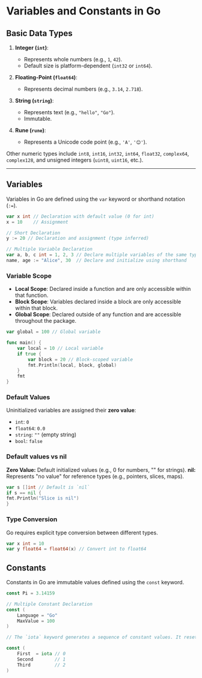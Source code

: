 # **Variables and Constants in Go**

## **Basic Data Types**

1. **Integer (`int`)**:

   - Represents whole numbers (e.g., `1`, `42`).
   - Default size is platform-dependent (`int32` or `int64`).

2. **Floating-Point (`float64`)**:

   - Represents decimal numbers (e.g., `3.14`, `2.718`).

3. **String (`string`)**:

   - Represents text (e.g., `"hello"`, `"Go"`).
   - Immutable.

4. **Rune (`rune`)**:
   - Represents a Unicode code point (e.g., `'A'`, `'😊'`).

Other numeric types include `int8`, `int16`, `int32`, `int64`, `float32`, `complex64`, `complex128`, and unsigned integers (`uint8`, `uint16`, etc.).

---

## **Variables**

Variables in Go are defined using the `var` keyword or shorthand notation (`:=`).

```go
var x int // Declaration with default value (0 for int)
x = 10    // Assignment

// Short Declaration
y := 20 // Declaration and assignment (type inferred)

// Multiple Variable Declaration
var a, b, c int = 1, 2, 3 // Declare multiple variables of the same type
name, age := "Alice", 30  // Declare and initialize using shorthand
```

### **Variable Scope**

- **Local Scope**: Declared inside a function and are only accessible within that function.
- **Block Scope**: Variables declared inside a block are only accessible within that block.
- **Global Scope**: Declared outside of any function and are accessible throughout the package.

```go
var global = 100 // Global variable

func main() {
    var local = 10 // Local variable
    if true {
        var block = 20 // Block-scoped variable
        fmt.Println(local, block, global)
    }
    fmt
}
```

### **Default Values**

Uninitialized variables are assigned their **zero value**:

- `int`: `0`
- `float64`: `0.0`
- `string`: `""` (empty string)
- `bool`: `false`

### **Default values vs nil**

**Zero Value:** Default initialized values (e.g., 0 for numbers, "" for strings).
**nil:** Represents "no value" for reference types (e.g., pointers, slices, maps).

```go
var s []int // Default is `nil`
if s == nil {
fmt.Println("Slice is nil")
}
```

### **Type Conversion**

Go requires explicit type conversion between different types.

```go
var x int = 10
var y float64 = float64(x) // Convert int to float64
```

## **Constants**

Constants in Go are immutable values defined using the `const` keyword.

```go
const Pi = 3.14159

// Multiple Constant Declaration
const (
    Language = "Go"
    MaxValue = 100
)

// The `iota` keyword generates a sequence of constant values. It resets to 0 in each `const` block.

const (
    First  = iota // 0
    Second        // 1
    Third         // 2
)
```
